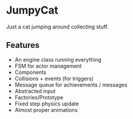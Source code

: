 # JumpyCat

Just a cat jumping around collecting stuff.

## Features
- An engine class running everything
- FSM for actor management
- Components
- Collisions + events (for triggers)
- Message queue for achievements / messages
- Abstracted input
- Factories/Prototype
- Fixed step physics update
- Almost proper animations